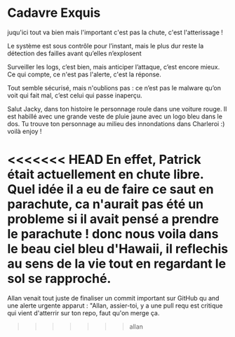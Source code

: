 # Cadavre Exquis

juqu'ici tout va bien mais l'important c'est pas la chute,
 c'est l'atterissage !

Le système est sous contrôle pour l’instant, mais le plus dur reste la détection des failles avant qu’elles n’explosent

Surveiller les logs, c’est bien, mais anticiper l’attaque, c’est encore mieux. Ce qui compte, ce n'est pas l'alerte, c'est la réponse.

Tout semble sécurisé, mais n'oublions pas : ce n’est pas le malware qu’on voit qui fait mal, c’est celui qui passe inaperçu.

Salut Jacky, dans ton histoire le personnage roule dans une voiture rouge.
Il est habillé avec une grande veste de pluie jaune avec un logo bleu dans le dos.
Tu trouve ton personnage au milieu des innondations dans Charleroi :)
voilà enjoy !

<<<<<<< HEAD
En effet, Patrick était actuellement en chute libre. Quel idée il a eu de faire ce saut en parachute, ca n'aurait pas été un probleme si il avait
pensé a prendre le parachute ! donc nous voila dans le beau ciel bleu d'Hawaii, il reflechis au sens de la vie tout en regardant le sol se
rapproché.
=======
Allan venait tout juste de finaliser un commit important sur GitHub qu
and une alerte urgente apparut : "Allan, assier-toi, y a une pull requ
est critique qui vient d'atterrir sur ton repo, faut qu'on merge ça.
>>>>>>> allan


